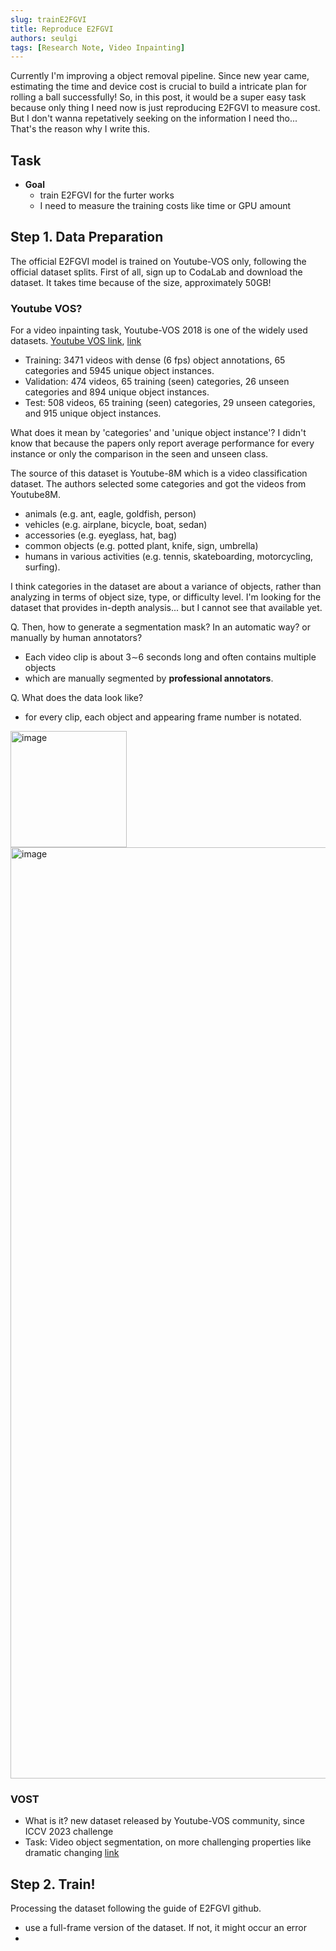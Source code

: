 ```yaml
---
slug: trainE2FGVI
title: Reproduce E2FGVI
authors: seulgi
tags: [Research Note, Video Inpainting]
---
```


Currently I'm improving a object removal pipeline. Since new year came, estimating the time and device cost is crucial to build a intricate plan for rolling a ball successfully!
So, in this post, it would be a super easy task because only thing I need now is just reproducing E2FGVI to measure cost.
But I don't wanna repetatively seeking on the information I need tho... That's the reason why I write this.

## Task
- **Goal**
  - train E2FGVI for the furter works
  - I need to measure the training costs like time or GPU amount

## Step 1. Data Preparation
The official E2FGVI model is trained on Youtube-VOS only, following the official dataset splits.
First of all, sign up to CodaLab and download the dataset. It takes time because of the size, approximately 50GB!

### Youtube VOS?
For a video inpainting task, Youtube-VOS 2018 is one of the widely used datasets.
[Youtube VOS link](https://youtube-vos.org/dataset/vos/), [link](https://drive.google.com/drive/folders/1bI5J1H3mxsIGo7Kp-pPZU8i6rnykOw7f)

- Training: 3471 videos with dense (6 fps) object annotations, 65 categories and 5945 unique object instances.
- Validation: 474 videos, 65 training (seen) categories, 26 unseen categories and 894 unique object instances.
- Test: 508 videos, 65 training (seen) categories, 29 unseen categories, and 915 unique object instances.

What does it mean by 'categories' and 'unique object instance'?
I didn't know that because the papers only report average performance for every instance or only the comparison in the seen and unseen class.

The source of this dataset is Youtube-8M which is a video classification dataset.
The authors selected some categories and got the videos from Youtube8M.
- animals (e.g. ant, eagle, goldfish, person)
- vehicles (e.g. airplane, bicycle, boat, sedan)
- accessories (e.g. eyeglass, hat, bag)
- common objects (e.g. potted plant, knife, sign, umbrella)
- humans in various activities (e.g. tennis, skateboarding, motorcycling, surfing).

I think categories in the dataset are about a variance of objects, rather than analyzing in terms of object size, type, or difficulty level. I'm looking for the dataset that provides in-depth analysis... but I cannot see that available yet.

Q. Then, how to generate a segmentation mask? In an automatic way? or manually by human annotators?
- Each video clip is about 3∼6 seconds long and often contains multiple objects
- which are manually segmented by **professional annotators**.

Q. What does the data look like?
- for every clip, each object and appearing frame number is notated.
<img width="186" alt="image" src="https://github.com/sghong977/ai-blog/assets/46152199/6df88c9d-dc03-4641-b398-6a13a051d764">
<img width="1490" alt="image" src="https://github.com/sghong977/ai-blog/assets/46152199/e5ddf76c-17d6-4b5d-b925-41469a7efb08">


### VOST
- What is it? new dataset released by Youtube-VOS community, since ICCV 2023 challenge
- Task: Video object segmentation, on more challenging properties like dramatic changing
[link](https://www.vostdataset.org/)


## Step 2. Train!
Processing the dataset following the guide of E2FGVI github.
- use a full-frame version of the dataset. If not, it might occur an error
- 
